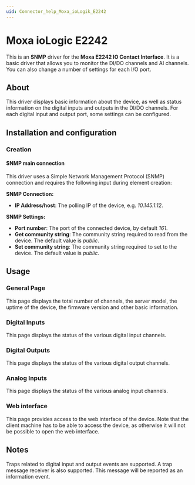 ```yaml
---
uid: Connector_help_Moxa_ioLogik_E2242
---
```


# Moxa ioLogic E2242

This is an **SNMP** driver for the **Moxa E2242 IO Contact Interface**. It is a basic driver that allows you to monitor the DI/DO channels and AI channels. You can also change a number of settings for each I/O port.

## About

This driver displays basic information about the device, as well as status information on the digital inputs and outputs in the DI/DO channels. For each digital input and output port, some settings can be configured.

## Installation and configuration

### Creation

#### SNMP main connection

This driver uses a Simple Network Management Protocol (SNMP) connection and requires the following input during element creation:

**SNMP Connection:**

- **IP Address/host**: The polling IP of the device, e.g. *10.145.1.12*.

**SNMP Settings:**

- **Port number**: The port of the connected device, by default *161*.
- **Get community string**: The community string required to read from the device. The default value is *public*.
- **Set community string**: The community string required to set to the device. The default value is *public*.

## Usage

### General Page

This page displays the total number of channels, the server model, the uptime of the device, the firmware version and other basic information.

### Digital Inputs

This page displays the status of the various digital input channels.

### Digital Outputs

This page displays the status of the various digital output channels.

### Analog Inputs

This page displays the status of the various analog input channels.

### Web interface

This page provides access to the web interface of the device. Note that the client machine has to be able to access the device, as otherwise it will not be possible to open the web interface.

## Notes

Traps related to digital input and output events are supported. A trap message receiver is also supported. This message will be reported as an information event.
